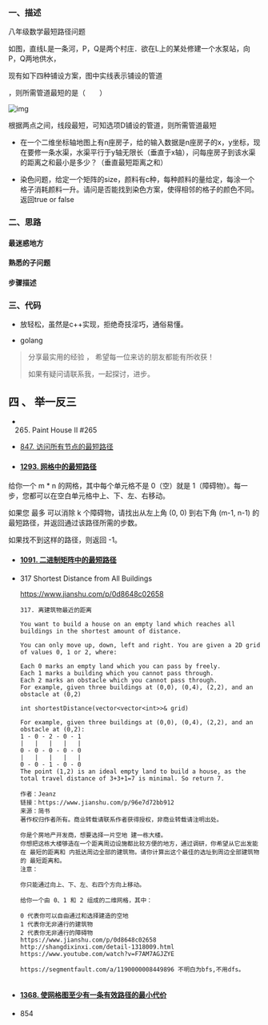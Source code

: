 

### 一、描述

八年级数学最短路径问题

如图，直线L是一条河，P，Q是两个村庄．欲在L上的某处修建一个水泵站，向P，Q两地供水，

现有如下四种铺设方案，图中实线表示铺设的管道

，则所需管道最短的是（　　）



![img](https://p0.ssl.img.360kuai.com/t01cc19efe7d58c29ad.webp)



根据两点之间，线段最短，可知选项D铺设的管道，则所需管道最短





- 在一个二维坐标轴地图上有n座房子，给的输入数据是n座房子的x，y坐标，现在要修一条水渠，水渠平行于y轴无限长（垂直于x轴），问每座房子到该水渠的距离之和最小是多少？（垂直最短距离之和）



- 染色问题，给定一个矩阵的size，颜料有c种，每种颜料的量给定，每涂一个格子消耗颜料一升。请问是否能找到染色方案，使得相邻的格子的颜色不同。返回true or false

  



### 二、思路


#### 最迷惑地方




#### 熟悉的子问题



#### 步骤描述




### 三、代码



- 放轻松，虽然是c++实现，拒绝奇技淫巧，通俗易懂。

- golang 



> 分享最实用的经验 ， 希望每一位来访的朋友都能有所收获！ 
>
> 如果有疑问请联系我，一起探讨，进步。





## 四 、 举一反三
- 265.  Paint House II #265

 - [847. 访问所有节点的最短路径](https://leetcode-cn.com/problems/shortest-path-visiting-all-nodes/)

- #### [1293. 网格中的最短路径](https://leetcode-cn.com/problems/Shortest-Path-in-a-Grid-with-Obstacles-Elimination/)



给你一个 m * n 的网格，其中每个单元格不是 0（空）就是 1（障碍物）。每一步，您都可以在空白单元格中上、下、左、右移动。

如果您 最多 可以消除 k 个障碍物，请找出从左上角 (0, 0) 到右下角 (m-1, n-1) 的最短路径，并返回通过该路径所需的步数。

如果找不到这样的路径，则返回 -1。







- #### [1091. 二进制矩阵中的最短路径](https://leetcode-cn.com/problems/shortest-path-in-binary-matrix/)

- 317 Shortest Distance from All Buildings

  https://www.jianshu.com/p/0d8648c02658

  ~~~
  317. 离建筑物最近的距离
  
  You want to build a house on an empty land which reaches all buildings in the shortest amount of distance. 
  
  You can only move up, down, left and right. You are given a 2D grid of values 0, 1 or 2, where:
  
  Each 0 marks an empty land which you can pass by freely.
  Each 1 marks a building which you cannot pass through.
  Each 2 marks an obstacle which you cannot pass through.
  For example, given three buildings at (0,0), (0,4), (2,2), and an obstacle at (0,2)
  
  int shortestDistance(vector<vector<int>>& grid)
  
  For example, given three buildings at (0,0), (0,4), (2,2), and an obstacle at (0,2):
  1 - 0 - 2 - 0 - 1
  |   |   |   |   |
  0 - 0 - 0 - 0 - 0
  |   |   |   |   |
  0 - 0 - 1 - 0 - 0
  The point (1,2) is an ideal empty land to build a house, as the total travel distance of 3+3+1=7 is minimal. So return 7.
  
  作者：Jeanz
  链接：https://www.jianshu.com/p/96e7d72bb912
  来源：简书
  著作权归作者所有。商业转载请联系作者获得授权，非商业转载请注明出处。
  
  你是个房地产开发商，想要选择一片空地 建一栋大楼。
  你想把这栋大楼够造在一个距离周边设施都比较方便的地方，通过调研，你希望从它出发能在 最短的距离和 内抵达周边全部的建筑物。请你计算出这个最佳的选址到周边全部建筑物的 最短距离和。
  注意：
  
  你只能通过向上、下、左、右四个方向上移动。
  
  给你一个由 0、1 和 2 组成的二维网格，其中：
  
  0 代表你可以自由通过和选择建造的空地
  1 代表你无非通行的建筑物
  2 代表你无非通行的障碍物
  https://www.jianshu.com/p/0d8648c02658
  http://shangdixinxi.com/detail-1318009.html
  https://www.youtube.com/watch?v=F7AM7AGJZYE
  
  https://segmentfault.com/a/1190000008449896 不明白为bfs,不用dfs。
  
  ~~~

  

  ~~~
  
  ~~~

- #### [1368. 使网格图至少有一条有效路径的最小代价](https://leetcode-cn.com/problems/minimum-cost-to-make-at-least-one-valid-path-in-a-grid/)

- 854